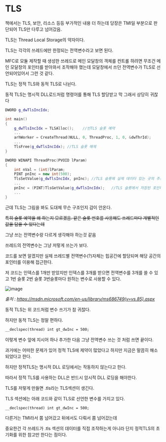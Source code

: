 # TLS

책에서는 TLS, 보안, 리소스 등등 부가적인 내용 더 하는데 당장은 TMI일 부분으로 판단되어 TLS만 다루고 넘어갔음.

TLS는 Thread Local Storage의 약자이다.

TLS는 각각의 쓰레드에만 한정되는 전역변수라고 보면 된다.

MFC로 모듈 제작할 때 생성한 쓰레드로 메인 모달창의 객체를 컨트롤 하려면 무조건 메인 모달창의 포인터를 받아와서 조작해야 했는데 모달창에서 쓰던 전역변수가 TLS로 선언되어있어서 그런 것 같다.

TLS는 정적 TLS와 동적 TLS로 나뉜다.

동적 TLS는 명시적 DLL로드처럼 명령어를 통해 TLS 할당받고 막 그래서 상당히 귀찮다

```C++
DWORD g_dwTlsIncIdx;

int main()
{
    g_dwTlsIncIdx = TLSAlloc();    //빈TLS 슬롯 예약
    ...
    arhWorker = CreateThread(NULL, 0, ThreadProc, 1, 0, &dwThrId);
    ...
    TlsFree(g_dwTlsIncIdx); //TLS 슬롯 해제
}

DWORD WINAPI ThreadProc(PVOID lParam)
{
    int nVal = (int)lParam;
    PINT pnInc = new int(500);
    TlsSetValue(g_dwTlsIncIdx, pnInc); //TLS 슬롯에 실제 데이터 있는 곳의 주소 설정
    ...
    pnInc = (PINT)TlsGetValue(g_dwTlsIncIdx);   //TLS 슬롯에서 저장된 포인터 읽기
    ...
}
```

근데 TLS는 그림을 봐도 도대체 무슨 구조인지 감이 안온다.

~~특히 슬롯 예약을 왜 하는지 모르겠음. 같은 슬롯 번호를 사용해도 쓰레드마다 개별적인 값을 담을 수 있다는데~~

그냥 쓰는 전역변수랑 다르게 생각해야 하는것 같음

쓰레드의 전역변수는 그냥 저렇게 쓰는가 보다.

코드를 보면 알겠지만 실제 쓰레드별 전역변수(?)자체는 힙공간에 할당되며 해당 공간의 포인터를 이용해 접근한다.

저 코드는 인덱스를 1개만 받았지만 인덱스를 3개를 받으면 전역변수를 3개를 쓸 수 있고 1번 슬롯 2번 슬롯 3번슬롯마다 원하는 변수로 사용할 수 있다.

![image](https://user-images.githubusercontent.com/41255291/51363525-c71acc80-1b1b-11e9-9af9-59963387d803.png)

_출처 : https://msdn.microsoft.com/en-us/library/ms686749(v=vs.85).aspx_

동적 TLS는 위 코드처럼 변수 쓰기가 참 귀찮다.

하지만 동적 TLS는 정말 편하다.

```C++
__declspec(thread) int gt_dwInc = 500;
```

이렇게 변수 앞에 지시어 하나 추가한 다음 그냥 전역변수 쓰는 것 처럼 쓰면 끝이다.

과거에는 어떠한 문제가 있어 정적 TLS에 제약이 많았다고 하지만 지금은 말끔히 해소되었다고 한다.

하지만 정적TLS는 명시적 DLL 로딩에서는 작동하지 않는다고 한다.

따라서 정적 TLS를 사용하는 DLL은 반드시 암시적 DLL 로딩을 해야한다.

TLS를 저렇게 만들면 .tls라는 TLS섹션이 생긴다.

TLS 섹션에는 아래 코드와 같이 TLS로 선언한 변수를 가지고 있다.

```C++
__declspec(thread) int gt_dwInc = 500;
```

다른거는 TMI라서 쫌 넘어갔고 뒤에서도 다뤄서 쫌 넘어갔는데

중요한건 각 쓰레드가 .tls 섹션의 데이터를 직접 조작하는게 아니라 단지 정적TLS의 초기화를 위한 참고만 한다는 점이다.